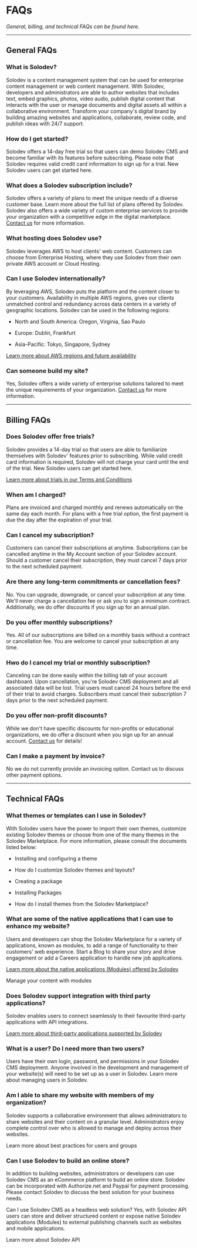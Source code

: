 
# FAQs

*General, billing, and technical FAQs can be found here.*

---

## General FAQs


### What is Solodev? 

Solodev is a content management system that can be used for enterprise content management or web content management. With Solodev, developers and administrators are able to author websites that includes text, embed graphics, photos, video audio, publish digital content that interacts with the user or manage documents and digital assets all within a collaborative environment. Transform your company's digital brand by building amazing websites and applications, collaborate, review code, and publish ideas with 24/7 support. 

### How do I get started? 

Solodev offers a 14-day free trial so that users can demo Solodev CMS and become familiar with its features before subscribing. Please note that Solodev requires valid credit card information to sign up for a trial. New Solodev users can get started here.

### What does a Solodev subscription include? 

Solodev offers a variety of plans to meet the unique needs of a diverse customer base. Learn more about the full list of plans offered by Solodev. Solodev also offers a wide variety of custom enterprise services to provide your organization with a competitive edge in the digital marketplace. [Contact us](https://www.solodev.com/sales/) for more information. 

### What hosting does Solodev use? 

Solodev leverages AWS to host clients' web content. Customers can choose from Enterprise Hosting, where they use Solodev from their own private AWS account or Cloud Hosting. 

### Can I use Solodev internationally? 

By leveraging AWS, Solodev puts the platform and the content closer to your customers. Availability in multiple AWS regions, gives our clients unmatched control and redundancy across data centers in a variety of geographic locations. Solodev can be used in the following regions: 

- North and South America: Oregon, Virginia, Sao Paulo

- Europe: Dublin, Frankfurt

- Asia-Pacific: Tokyo, Singapore, Sydney

[Learn more about AWS regiions and future availability](https://www.solodev.com/terms/aws-software-and-support-statement.stml)

### Can someone build my site? 

Yes, Solodev offers a wide variety of enterprise solutions tailored to meet the unique requirements of your organization. [Contact us](https://www.solodev.com/sales/) for more information.

---

## Billing FAQs

### Does Solodev offer free trials? 

Solodev provides a 14-day trial so that users are able to familiarize themselves with Solodev' features prior to subscribing. While valid credit card information is required, Solodev will not charge your card until the end of the trial. New Solodev users can get started here.

[Learn more about trials in our Terms and Conditions](https://www.solodev.com/terms/additional-terms-and-conditions.stml)

### When am I charged? 

Plans are invoiced and charged monthly and renews automatically on the same day each month. For plans with a free trial option, the first payment is due the day after the expiration of your trial.  

### Can I cancel my subscription? 

Customers can cancel their subscriptions at anytime. Subscriptions can be cancelled anytime in the My Account section of your Solodev account. Should a customer cancel their subscription, they must cancel 7 days prior to the next scheduled payment. 

### Are there any long-term commitments or cancellation fees? 

No. You can upgrade, downgrade, or cancel your subscription at any time. We'll never charge a cancellation fee or ask you to sign a minimum contract. Additionally, we do offer discounts if you sign up for an annual plan.

### Do you offer monthly subscriptions? 

Yes. All of our subscriptions are billed on a monthly basis without a contract or cancellation fee. You are welcome to cancel your subscription at any time.

### Hwo do I cancel my trial or monthly subscription?

Canceling can be done easily within the billing tab of your account dashboard. Upon cancellation, you're Solodev CMS deployment and all associated data will be lost. Trial users must cancel 24 hours before the end of their trial to avoid charges. Subscribers must cancel their subscription 7 days prior to the next scheduled payment. 

### Do you offer non-profit discounts? 

While we don't have specific discounts for non-profits or educational organizations, we do offer a discount when you sign up for an annual account. [Contact us](https://www.solodev.com/sales/) for details!

### Can I make a payment by invoice? 

No we do not currently provide an invoicing option. Contact us to discuss other payment options. 

---

## Technical FAQs


### What themes or templates can I use in Solodev? 

With Solodev users have the power to import their own themes, customize existing Solodev themes or choose from one of the many themes in the Solodev Marketplace. For more information, please consult the documents listed below: 

- Installing and configuring a theme

- How do I customize Solodev themes and layouts?

- Creating a package

- Installing Packages

- How do I install themes from the Solodev Marketplace?



### What are some of the native applications that I can use to enhance my website? 


Users and developers can shop the Solodev Marketplace for a variety of applications, known as modules, to add a range of functionality to their customers' web experience. Start a Blog to share your story and drive engagement or add a Careers application to handle new job applications. 

[Learn more about the native applications (Modules) offered by Solodev](https://www.solodev.com/marketplace/)

Manage your content with modules


### Does Solodev support integration with third party applications? 

Solodev enables users to connect seamlessly to their favourite third-party applications with API integrations. 

[Learn more about third-party applications supported by Solodev](https://www.solodev.com/marketplace/apps/)


### What is a user? Do I need more than two users?

Users have their own login, password, and permissions in your Solodev CMS deployment. Anyone involved in the development and management of your website(s) will need to be set up as a user in Solodev. Learn more about managing users in Solodev.


### Am I able to share my website with members of my organization?

Solodev supports a collaborative environment that allows administrators to share websites and their content on a granular level. Administrators enjoy complete control over who is allowed to manage and deploy across their websites.

Learn more about best practices for users and groups



### Can I use Solodev to build an online store? 

In addition to building websites, administrators or developers can use Solodev CMS as an eCommerce platform to build an online store. Solodev can be incorporated with Authorize.net and Paypal for payment processing. Please contact Solodev to discuss the best solution for your business needs. 



Can I use Solodev CMS as a headless web solution?
Yes, with Solodev API users can store and deliver structured content or expose native Solodev applications (Modules) to external publishing channels such as websites and mobile applications. 

Learn more about Solodev API